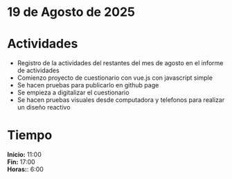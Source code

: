 #  19 de Agosto de 2025

# Actividades

- Registro de la actividades del restantes del mes de agosto en el informe de actividades
- Comienzo proyecto de cuestionario con vue.js con javascript simple
- Se hacen pruebas para publicarlo en github page
- Se empieza a digitalizar el cuestionario
- Se hacen pruebas visuales desde computadora y telefonos para realizar un diseño reactivo

# Tiempo

**Inicio:** 11:00  
**Fin:** 17:00  
**Horas:**: 6:00  
